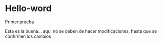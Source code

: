 # Hello-word
Primer prueba

Esta es la buena... aqui no se deben de hacer modificaciones, hasta que se confirmen los cambios
